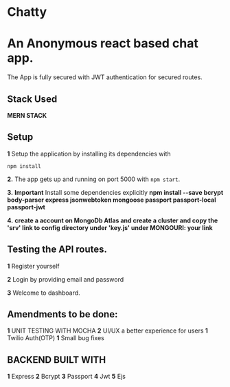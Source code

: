 # Chatty
# An Anonymous react based chat app.
The App is fully secured with JWT authentication for secured routes.

## Stack Used

**MERN STACK**

## Setup

**1**  Setup the application by installing its dependencies with
```
npm install
```

**2.**  The app gets up and running on port 5000 with ```npm start```.

**3.**  **Important** Install some dependencies explicitly **npm install --save bcrypt body-parser express jsonwebtoken mongoose passport passport-local passport-jwt**


**4.**  **create a account on MongoDb Atlas and create a cluster and copy the 'srv' link to config directory under 'key.js' under MONGOURI: your link**

## Testing the API routes.
**1** Register yourself 

**2** Login by providing email and password

**3** Welcome to dashboard.


## Amendments to be done:
**1** UNIT TESTING WITH MOCHA
**2** UI/UX a better experience for users
**1** Twilio Auth(OTP)
**1** Small bug fixes

## BACKEND BUILT WITH
**1** Express 
**2** Bcrypt
**3** Passport
**4** Jwt
**5** Ejs
